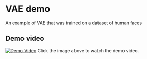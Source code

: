 # VAE demo
An example of VAE that was trained on a dataset of human faces

## Demo video
[![Demo Video](https://img.youtube.com/vi/dXYEYoSdmlE/0.jpg)](https://www.youtube.com/watch?v=dXYEYoSdmlE)
Click the image above to watch the demo video.



